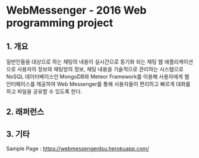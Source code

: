 # WebMessenger - 2016 Web programming project

## 1. 개요
  일반인들을 대상으로 하는 채팅의 내용이 실시간으로 동기화 되는 채팅 웹 애플리케이션으로 사용자의 정보와 채팅방의 정보, 
  채팅 내용을 기술적으로 관리하는 시스템으로 NoSQL 데이터베이스인 MongoDB와 Meteor Framework를 이용해 사용자에게 웹 인터페이스를
  제공하여 Web Messenger를 통해 사용자들이 편리하고 빠르게 대화를 하고 파일을 공유할 수 있도록 한다.
  
## 2. 래퍼런스

## 3. 기타
  Sample Page : https://webmessengerdsu.herokuapp.com/
